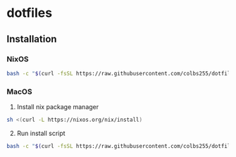 # dotfiles

## Installation

### NixOS

``` bash
bash -c "$(curl -fsSL https://raw.githubusercontent.com/colbs255/dotfiles/main/install/nixos/install.sh)"
```

### MacOS

1. Install nix package manager

``` bash
sh <(curl -L https://nixos.org/nix/install)
```

2. Run install script

``` bash
bash -c "$(curl -fsSL https://raw.githubusercontent.com/colbs255/dotfiles/main/install/macos/install.sh)"
```
